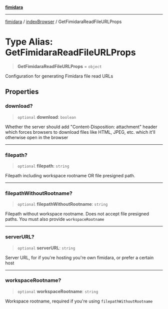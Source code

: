 [**fimidara**](../../README.md)

***

[fimidara](../../modules.md) / [indexBrowser](../README.md) / GetFimidaraReadFileURLProps

# Type Alias: GetFimidaraReadFileURLProps

> **GetFimidaraReadFileURLProps** = `object`

Configuration for generating Fimidara file read URLs

## Properties

### download?

> `optional` **download**: `boolean`

Whether the server should add "Content-Disposition: attachment" header
which forces browsers to download files like HTML, JPEG, etc. which it'll
otherwise open in the browser

***

### filepath?

> `optional` **filepath**: `string`

Filepath including workspace rootname OR file presigned path.

***

### filepathWithoutRootname?

> `optional` **filepathWithoutRootname**: `string`

Filepath without workspace rootname. Does not accept file presigned paths.
You must also provide `workspaceRootname`

***

### serverURL?

> `optional` **serverURL**: `string`

Server URL, for if you're hosting you're own fimidara, or prefer a certain
host

***

### workspaceRootname?

> `optional` **workspaceRootname**: `string`

Workspace rootname, required if you're using `filepathWithoutRootname`
